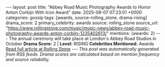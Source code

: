 --- layout: post title: "Abbey Road Music Photography Awards to Honor Anton Corbijn With Icon Award" date: 2025-08-07 07:23:01 +0000 categories: gossip tags: [awards, source-rolling_stone, drama-rising] drama_score: 2 primary_celebrity: awards source: rolling_stone source_url: "https://www.rollingstone.com/music/music-news/abbey-road-music-photography-awards-anton-corbijn-1235402613/" mentions: {awards: 2} --- The annual ceremony will take place at London's Abbey Road Studios in October **Drama Score:** 2 | **Level:** RISING **Celebrities Mentioned:** Awards [Read full article at Rolling Stone](https://www.rollingstone.com/music/music-news/abbey-road-music-photography-awards-anton-corbijn-1235402613/) --- *This post was automatically generated from RSS feeds. Drama scores are calculated based on mention frequency and source reliability.*
